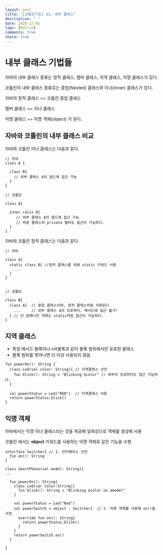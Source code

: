 ```yaml
---
layout: post
title: "[코틀린기초] 33. 내부 클래스"
description: " "
date: 2020-12-01
tags: [Kotlin]
comments: true
share: true
---  
```

  


# 내부 클래스 기법들
  
  
  자바의 내부 클래스 종류는 정적 클래스, 멤버 클래스, 지역 클래스, 익명 클래스가 있다.
  
  코틀린의 내부 클래스 종류로는 중첩(Nested) 클래스와 이너(inner) 클래스가 있다.
  
  자바의 정적 클래스 == 코틀린 중첩 클래스
  
  멤버 클래스 == 이너 클래스
  
  익명 클래스 == 익명 객체(object) 가 된다.
  
  
## 자바와 코틀린의 내부 클래스 비교
  
  자바와 코틀린 이너 클래스는 다음과 같다.
  
  ```
  // 자바
  class A {
    
    class B{
      // 외부 클래스 A의 필드에 접근 가능
    }
  }
  
  // 코틀린
  
  class A{
    
    inner calss B{
       // 외부 클래스 A의 필드에 접근 가능
       // 바깥 클래스의 private 멤버도 접근이 가능하다.
    }
  }
  ```
  
  
  자바와 코틀린 정적 클래스는 다음과 같다.
  
  ```
  // 자바
  
  class A{
    static class B{ //정적 클래스를 위해 static 키워드 사용
      ...
    }
  }
  
  
  // 코틀린
  
  class B{
    class A{  // 중첩 클래스이며, 정적 클래스처럼 사용된다.
      ...     // 외부 클래스 A의 프로퍼티, 메서드에 접근 불가!
    } // 단 컴페니언 객체는 static처럼 접근이 가능하다.
  }
  
  ```

## 지역 클래스
  
  - 특정 메서드 블록이나 init블록과 같이 블록 범위에서만 유효한 클래스
  - 블록 범위를 벗어나면 더 이상 사용되지 않음
  
```
fun powerOn(): String {
  class Led(val color: String){ // 지역클래스 선언
    fun blink(): String = "Blinking $color" // 외부의 프로퍼티도 접근 가능하다.
  }
  
  val powerStatus = Led("RED")  // 지역클래스 사용
  return powerStatus.blick()
} 
```
  
## 익명 객체
  
  자바에서는 익명 이너 클래스라는 것을 제공해 일회성으로 객체를 생성해 사용
  
  코틀린 에서는 **object** 키워드를 사용하는 익명 객체로 같은 기능을 수행
  
  ```
  interface Switcher{ // 1. 인터페이스 선언
    fun on(): String
  }
  
  class SmartPhone(val model: String){
  ...
    
    fun powerOn(): String{
      class Led(var color:String){
        fun blink(): String = "Blinking $color on $model"
      }
      
      val powerStatus = Led("Red")
      val powerSwitch = object : Switcher{  // 2. 익명 객체를 사용해 on()을 구현
        override fun on(): String{
          return powerStatus.blink()
        }
      }
      return powerSwitch.on()
    }
  
  }
    
  
  ```
 
